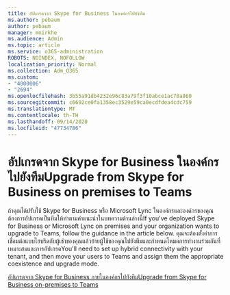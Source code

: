 ```yaml
---
title: อัปเกรดจาก Skype for Business ในองค์กรไปยังทีม
ms.author: pebaum
author: pebaum
manager: mnirkhe
ms.audience: Admin
ms.topic: article
ms.service: o365-administration
ROBOTS: NOINDEX, NOFOLLOW
localization_priority: Normal
ms.collection: Adm_O365
ms.custom:
- "4000006"
- "2694"
ms.openlocfilehash: 3b55a91db4232e96c83a79f3f10abce1ac78a860
ms.sourcegitcommit: c6692ce0fa1358ec3529e59ca0ecdfdea4cdc759
ms.translationtype: MT
ms.contentlocale: th-TH
ms.lasthandoff: 09/14/2020
ms.locfileid: "47734786"
---
```

# <a name="upgrade-from-skype-for-business-on-premises-to-teams"></a><span data-ttu-id="3ec61-102">อัปเกรดจาก Skype for Business ในองค์กรไปยังทีม</span><span class="sxs-lookup"><span data-stu-id="3ec61-102">Upgrade from Skype for Business on premises to Teams</span></span>

<span data-ttu-id="3ec61-103">ถ้าคุณได้ปรับใช้ Skype for Business หรือ Microsoft Lync ในองค์กรและองค์กรของคุณต้องการอัปเกรดเป็นทีมให้ทำตามคำแนะนำในบทความด้านล่างนี้</span><span class="sxs-lookup"><span data-stu-id="3ec61-103">If you've deployed Skype for Business or Microsoft Lync on premises and your organization wants to upgrade to Teams, follow the guidance in the article below.</span></span> <span data-ttu-id="3ec61-104">คุณจะต้องตั้งค่าการเชื่อมต่อแบบไฮบริดกับผู้เช่าของคุณแล้วย้ายผู้ใช้ของคุณไปยังทีมและกำหนดโหมดการทำงานร่วมกันที่เหมาะสมและการอัปเกรด</span><span class="sxs-lookup"><span data-stu-id="3ec61-104">You'll need to set up hybrid connectivity with your tenant, and then move your users to Teams and assign them the appropriate coexistence and upgrade mode.</span></span> 

[<span data-ttu-id="3ec61-105">อัปเกรดจาก Skype for Business ภายในองค์กรไปยังทีม</span><span class="sxs-lookup"><span data-stu-id="3ec61-105">Upgrade from Skype for Business on-premises to Teams</span></span>](https://docs.microsoft.com/MicrosoftTeams/upgrade-to-teams-execute-skypeforbusinesshybridonprem)

